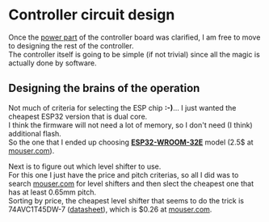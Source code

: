 # **Controller circuit design**
Once the [power part](PowerSourceDesign.md) of the controller board was clarified, I am free to move to designing the rest of the controller.  
The controller itself is going to be simple (if not trivial) since all the magic is actually done by software.  

## Designing the brains of the operation
Not much of criteria for selecting the ESP chip **:-)**... I just wanted the cheapest ESP32 version that is dual core.  
I think the firmware will not need a lot of memory, so I don't need (I think) additional flash.  
So the one that I ended up choosing [**ESP32-WROOM-32E**](https://www.espressif.com/sites/default/files/documentation/esp32-wroom-32e_esp32-wroom-32ue_datasheet_en.pdf) model (2.5$ at [mouser.com](https://www.mouser.com/ProductDetail/espressif/esp32-wroom-32em113eh3200ph3q0/?qs=vHuUswq2%252bsx8Xcp7bzmaHA%3D%3D&countrycode=US&currencycode=USD)).  
  
Next is to figure out which level shifter to use.  
For this one I just have the price and pitch criterias, so all I did was to search [mouser.com](https://www.mouser.com/Search/Refine?Ntk=P_MarCom&Ntt=188668142&Ns=Pricing|0) for level shifters and then slect the cheapest one that has at least 0.65mm pitch.  
Sorting by price, the cheapest level shifter that seems to do the trick is 74AVC1T45DW-7 ([datasheet](https://www.mouser.com/datasheet/2/115/74AVC1T45-1018717.pdf)), which is $0.26 at [mouser.com](https://www.mouser.com/ProductDetail/Diodes-Incorporated/74AVC1T45DW-7?qs=FxwYmY%252BLNTb6VB%2FaUjVImA%3D%3D).  